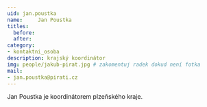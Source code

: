 ```yaml
---
uid: jan.poustka
name:     Jan Poustka
titles:
  before:
  after:
category:
- kontaktni_osoba
description: krajský koordinátor
img: people/jakub-pirat.jpg # zakomentuj radek dokud není fotka
mail:
- jan.poustka@pirati.cz
---
```


Jan Poustka je koordinátorem plzeňského kraje.

